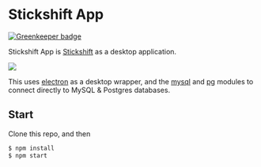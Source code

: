 # Stickshift App

[![Greenkeeper badge](https://badges.greenkeeper.io/tmcw/stickshift-app.svg)](https://greenkeeper.io/)

Stickshift App is [Stickshift](https://github.com/mapbox/stickshift) as a
desktop application.

![](http://i.imgur.com/sbV4ARw.gif)

This uses [electron](http://electron.atom.io/) as a desktop wrapper, and the [mysql](http://npmjs.org/mysql)
and [pg](http://npmjs.org/pg) modules to connect directly to MySQL & Postgres databases.

## Start

Clone this repo, and then

```sh
$ npm install
$ npm start
```
